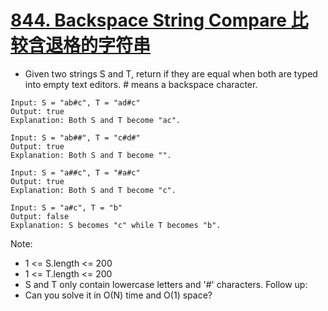 # [844. Backspace String Compare 比较含退格的字符串](https://leetcode.com/problems/backspace-string-compare/)
* Given two strings S and T, return if they are equal when both are typed into empty text editors. # means a backspace character.
```text
Input: S = "ab#c", T = "ad#c"
Output: true
Explanation: Both S and T become "ac".

Input: S = "ab##", T = "c#d#"
Output: true
Explanation: Both S and T become "".

Input: S = "a##c", T = "#a#c"
Output: true
Explanation: Both S and T become "c".

Input: S = "a#c", T = "b"
Output: false
Explanation: S becomes "c" while T becomes "b".
```
Note:
* 1 <= S.length <= 200
* 1 <= T.length <= 200
* S and T only contain lowercase letters and '#' characters.
Follow up:
* Can you solve it in O(N) time and O(1) space?